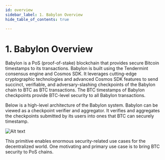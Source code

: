```yaml
---
id: overview
sidebar_label: 1. Babylon Overview
hide_table_of_contents: true

---
```


# 1. Babylon Overview <a id="overview"></a>
Babylon is a PoS (proof-of-stake) blockchain that provides secure Bitcoin timestamps to its transactions. Babylon is built using the Tendermint consensus engine and Cosmos SDK. It leverages cutting-edge cryptographic technologies and advanced Cosmos SDK features to send succinct, verifiable, and adversary-slashing checkpoints of the Babylon chain to BTC as BTC transactions. The BTC timestamps of Babylon checkpoints provide BTC-level security to all Babylon transactions.

Below is a high-level architecture of the Babylon system. Babylon can be viewed as a checkpoint verifier and aggregator. It verifies and aggregates the checkpoints submitted by its users into ones that BTC can securely timestamp.

![Alt text](https://drive.google.com/uc?export=view&id=1vbtoSy1ytLvchNTNlZ9E_uCpCYX8otwL)

This primitive enables enormous security-related use cases for the decentralized world. One motivating and primary use case is to bring BTC security to PoS chains.